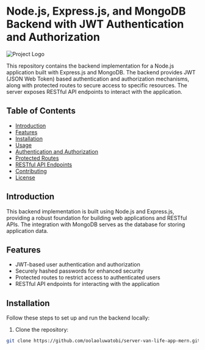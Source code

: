 # Node.js, Express.js, and MongoDB Backend with JWT Authentication and Authorization

![Project Logo](https://your-image-url.com)

This repository contains the backend implementation for a Node.js application built with Express.js and MongoDB. The backend provides JWT (JSON Web Token) based authentication and authorization mechanisms, along with protected routes to secure access to specific resources. The server exposes RESTful API endpoints to interact with the application.

## Table of Contents

- [Introduction](#introduction)
- [Features](#features)
- [Installation](#installation)
- [Usage](#usage)
- [Authentication and Authorization](#authentication-and-authorization)
- [Protected Routes](#protected-routes)
- [RESTful API Endpoints](#restful-api-endpoints)
- [Contributing](#contributing)
- [License](#license)

## Introduction

This backend implementation is built using Node.js and Express.js, providing a robust foundation for building web applications and RESTful APIs. The integration with MongoDB serves as the database for storing application data.

## Features

- JWT-based user authentication and authorization
- Securely hashed passwords for enhanced security
- Protected routes to restrict access to authenticated users
- RESTful API endpoints for interacting with the application

## Installation

Follow these steps to set up and run the backend locally:

1. Clone the repository:

```bash
git clone https://github.com/oolaoluwatobi/server-van-life-app-mern.git
```
